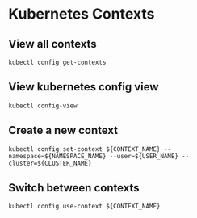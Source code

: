 # Kubernetes Contexts

## View all contexts

```
kubectl config get-contexts
```

## View kubernetes config view

```
kubectl config-view
```

## Create a new context

```
kubectl config set-context ${CONTEXT_NAME} --namespace=${NAMESPACE_NAME} --user=${USER_NAME} --cluster=${CLUSTER_NAME}
```

## Switch between contexts

```
kubectl config use-context ${CONTEXT_NAME}
```
